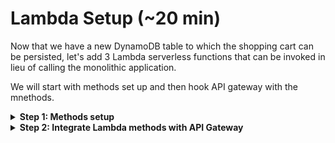 # Lambda Setup (~20 min)
Now that we have a new DynamoDB table to which the shopping cart can be persisted, let's add 3 Lambda serverless functions that can be invoked in lieu of calling the monolithic application.

We will start with methods set up and then hook API gateway with the mnethods.

<details>
<summary>  
<b>Step 1: Methods setup</b>
</summary>
<br> 

**1.1** As part of the build process we've compiled the Lambda Java code into a JAR file which we will use for our Lambda method invocation. The jar file can be found in S3 under the unishop-assets-xxxxx folder (xxxxx is a random number which is generated as part of the build). Download the Jar file to your local machine. 

**1.2** Navigate to the Lambda page.   

![](../MonoToMicroAssets/assets1024/LambdaStep1.png)

**1.3** If it is the first time you are using Lambda you will see the introduction page. Click **Create a function** to start.  

![](../MonoToMicroAssets/assets1024/LambdaStep2.png)

**1.4** Select the **Author from scratch**, and use the following configuration parameters and click **Create function**
```diff
Function name: AddUnicornToBasket
Runtime: Java 8
Permissions: Use an existing role from the dropdown list
```
![](../MonoToMicroAssets/assets1024/LambdaStep3.png)

**1.5** Upload the jar file that was downloaded in step 1.1, it would be used for method execution.

![](../MonoToMicroAssets/assets1024/LambdaStep4.png)

**1.6.** Next we need to configure the handler. You will do that by pointing to the class name and the method within the
class. Copy below handler definition and paste it to the handler field. Once added, click **Save**.

```diff
com.monoToMicro.Lambda.UnicornBasketImpl::addUnicornToBasket
```

```diff
    NOTE: There are two components to the above string:
    Before the "::" is the class name: `com.monoToMicro.Lambda.UnicornBasketImpl`
    After the "::" is the method name: `addUnicornToBasket`    
```
    
![](../MonoToMicroAssets/assets1024/LambdaStep5.png)

**1.7.** Now that we have the function set up, let's test it. Click **Select a test event** and select **Configure test events**.   

![](../MonoToMicroAssets/assets1024/LambdaStep6.png)

**1.8.** Name the event as **AddUnicornToBasket**, fill in the JSON to use, and click the Create button. See below for an
example event. 
```
{
    "uuid": "4b3fc86b-81d0-4614-920e-8184063acf2d",
    "unicorns": [
        {
            "uuid": "16c3e7c0-bba4-11e9-afec-41e09d726297"
        }
    ]
}
```  
![](../MonoToMicroAssets/assets1024/LambdaStep7.png)

**1.9.** Click **Test** to invoke the function with your example event. It may take few seconds for the function to invoke
on the first execution, as the function is performing some one-time initialization. See below for sample execution
output.  

![](../MonoToMicroAssets/assets1024/LambdaStep8.png)

**1.10.** Navigate to DynamoDB, select the unishop table, and click on the **Items** tab. You should see at least one entry in your table that matches the test event payload.   

![](../MonoToMicroAssets/assets1024/LambdaStep9.png)

**1.11.** Repeat the same steps for the the next 2 methods

**Remove Unicorn From Basket** with the following properties
```diff
Function name: RemoveUnicornFromBasket
Runtime: Java 8
Permissions: Use an existing role from the dropdown list
Handler: com.monoToMicro.Lambda.UnicornBasketImpl::removeUnicornFromBasket
```
and 

**Get Unicorns Basket** with the following properties
```diff
Function name: GetUnicornsBasket
Runtime: Java 8
Permissions: Use an existing role from the dropdown list
Handler: com.monoToMicro.Lambda.UnicornBasketImpl::getUnicornsBasket
```

</details>

<details>
<summary>  
<b>Step 2: Integrate Lambda methods with API Gateway</b>
</summary>
<br>

The Lambda functions are ready, the next step is to use API gateway (as it is already fronting
the legacy application) and switch between the endpoints so API gateway will point to the Lambda method instead of poniting to the legacy HTTP REST endpoint.

As we building a shopping cart microservice we will ask API gateway to direct incoming shopping cart requests to use the Lambda methods we've just created for 3 methods
* **AddUnicornToBasket**
* **RemoveUnicornFromBasket**
* **GetUnicornsBasket**

The AddUnicornToBasket and RemoveUnicornFromBasket are straightforward (follow the below steps for the Add method and replicate the same steps for the Remove). However, the GetUnicornsBasket requires a little bit more attention as it is using mapping from path variable (uuid) to JSON object (which is part of the Lambda method signature). Follow the steps carefully and it should all be fine!  

**2.1** Navigate to the API Gateway page.  

**2.2** Click through to the Resources menu and select the **/unicorns/basket** POST method  

![](../MonoToMicroAssets/assets1024/API2LambdaStep1.png)  
  
**2.3** Click on Integration Request and update the configuration as follows and click **Save** and **OK** when completed.
```diff
Integration type: Lambda function
Lambda region: select the region you've been using
Lambda function: select the AddUnicornToBasket function (you might need to start typing to see the options in the dropdown menu)  
```
![](../MonoToMicroAssets/assets1024/API2LambdaStep4.png)  
<br>
![](../MonoToMicroAssets/assets1024/API2LambdaStep5.png)  

**2.4** From the Action menu, select **Deploy API**. Choose the **dev** deployment.

**2.5** Go ahead and test your API gateway endpoint with the Lambda integration. In the **body** section paste the below JSON  
**2.6** ![](../MonoToMicroAssets/assets1024/API2LambdaStep7.png)  

```diff
- NOTE: Make sure you replace the uuid's with uuid's which you got as part of step 2.2 in the first part of this lab
{
    "uuid": "4b3fc86b-81d0-4614-920e-8184063acf2d",
    "unicorns": [
        {
            "uuid": "16c3e7c0-bba4-11e9-afec-41e09d726297"
        }
    ]
}
```

**2.7** You can navigate to DynamoDB table and see the values in the table->items section

![](../MonoToMicroAssets/assets1024/API2LambdaStep9.png)  

**2.8** Repeat the same steps for the DELETE method. You can use the same content for testing the Remove method. Once tested you can see the below response from the Lambda method and the DynamoDB table empty.  

![](../MonoToMicroAssets/assets1024/API2LambdaStep10.png)  
<br>
![](../MonoToMicroAssets/assets1024/API2LambdaStep11.png)  

**As mentioned, setting up the GET basket request requires couple more steps. First we will create a model which is a JSON representation of the UnicornBasket model. Once created, we will use it as a template for mapping incoming GET requests to a POJO (Plain Old Java Object) which will feed into the Lambda function. Simple!**  

**2.9** Navigate to the model section from the left side menu and click Create

![](../MonoToMicroAssets/assets1024/API2LambdaStep14.png)   

**2.10.** Fill in a model name **UnicornBasket** and content type **application/json** and copy the below code into the schema area    

![](../MonoToMicroAssets/assets1024/API2LambdaStep16.png)   
```
Content type: application/json
Model name: UnicornBasket

{
  "$schema": "http://json-schema.org/draft-04/schema#",
  "title": "UnicornBasket",
  "type": "object",
  "properties": {
    "uuid": { "type": "string" }
  }
}
```

**2.11** Navigate to the GET method under the unicorn/basket API, change the integration type to Lambda and choose the **GetUnicornsBasket**. Next, expand the mapping template section at the bottom of the page

![](../MonoToMicroAssets/assets1024/API2LambdaStep17.png)   

**2.12** Add new mapping template with **application/json** as content type and select the newly created template from the dropdown menu

![](../MonoToMicroAssets/assets1024/API2LambdaStep18.png)  
<br>
![](../MonoToMicroAssets/assets1024/API2LambdaStep19.png)  

**2.13** Add the following code into the template area
```
#set($inputRoot = $input.path('$'))
{
  "uuid" : "$input.params('uuid')"
}
```  
![](../MonoToMicroAssets/assets1024/API2LambdaStep20.png)  

**2.14** Save and test the GET Lambda method. If all is set up properly you should see the below response  

![](../MonoToMicroAssets/assets1024/API2LambdaStep21.png)  
<br>
![](../MonoToMicroAssets/assets1024/API2LambdaStep22.png)  

**2.15** Before we redeploy the API, make sure you reenable the CORS on all the Unicorns resources.

**2.16** We need to redeploy the API after the changes, click on the top level resource (empty). From the **Actions** menu select **Deploy API**.  

![](../MonoToMicroAssets/assets1024/APIGatewayDeploymentStep1.png)  

**2.17** If all is set properly, you should be able to refresh the UI in your browser and see that your Unishop is loading as usual.  

```diff
+ Note that the all process is transparent to the end user and he is not aware that the data is being served from different location  
```

![](../MonoToMicroAssets/assets1024/S3StaticSite20.png)

</details>
